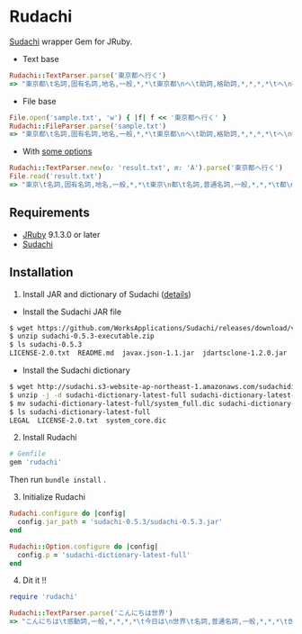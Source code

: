 # Rudachi
[Sudachi](https://github.com/WorksApplications/Sudachi) wrapper Gem for JRuby.

- Text base
```rb
Rudachi::TextParser.parse('東京都へ行く')
=> "東京都\t名詞,固有名詞,地名,一般,*,*\t東京都\nへ\t助詞,格助詞,*,*,*,*\tへ\n行く\t動詞,非自立可能,*,*,五段-カ行,終止形-一般\t行く\nEOS\n"
```

- File base
```rb
File.open('sample.txt', 'w') { |f| f << '東京都へ行く' }
Rudachi::FileParser.parse('sample.txt')
=> "東京都\t名詞,固有名詞,地名,一般,*,*\t東京都\nへ\t助詞,格助詞,*,*,*,*\tへ\n行く\t動詞,非自立可能,*,*,五段-カ行,終止形-一般\t行く\nEOS\n"
```

- With [some options](https://github.com/WorksApplications/Sudachi#options)
```rb
Rudachi::TextParser.new(o: 'result.txt', m: 'A').parse('東京都へ行く')
File.read('result.txt')
=> "東京\t名詞,固有名詞,地名,一般,*,*\t東京\n都\t名詞,普通名詞,一般,*,*,*\t都\nへ\t助詞,格助詞,*,*,*,*\tへ\n行く\t動詞,非自立可能,*,*,五段-カ行,終止形-一般\t行く\nEOS\n"
```

## Requirements

- [JRuby](https://github.com/jruby/jruby) 9.1.3.0 or later
- [Sudachi](https://github.com/WorksApplications/Sudachi)

## Installation

1. Install JAR and dictionary of Sudachi ([details](https://github.com/WorksApplications/Sudachi/blob/develop/docs/tutorial.md#linux-%E3%81%AE%E5%A0%B4%E5%90%88))

- Install the Sudachi JAR file
```sh
$ wget https://github.com/WorksApplications/Sudachi/releases/download/v0.5.3/sudachi-0.5.3-executable.zip
$ unzip sudachi-0.5.3-executable.zip
$ ls sudachi-0.5.3
LICENSE-2.0.txt  README.md  javax.json-1.1.jar	jdartsclone-1.2.0.jar  licenses  sudachi-0.5.3.jar  sudachi.json  sudachi_fulldict.json
```

- Install the Sudachi dictionary
```sh
$ wget http://sudachi.s3-website-ap-northeast-1.amazonaws.com/sudachidict/sudachi-dictionary-latest-full.zip
$ unzip -j -d sudachi-dictionary-latest-full sudachi-dictionary-latest-full.zip
$ mv sudachi-dictionary-latest-full/system_full.dic sudachi-dictionary-latest-full/system_core.dic
$ ls sudachi-dictionary-latest-full
LEGAL  LICENSE-2.0.txt	system_core.dic
```

2. Install Rudachi

```rb
# Gemfile
gem 'rudachi'
```

Then run `bundle install` .

3. Initialize Rudachi

```rb
Rudachi.configure do |config|
  config.jar_path = 'sudachi-0.5.3/sudachi-0.5.3.jar'
end

Rudachi::Option.configure do |config|
  config.p = 'sudachi-dictionary-latest-full'
end
```

4. Dit it !!

```rb
require 'rudachi'

Rudachi::TextParser.parse('こんにちは世界')
=> "こんにちは\t感動詞,一般,*,*,*,*\t今日は\n世界\t名詞,普通名詞,一般,*,*,*\t世界\nEOS\n"
```

